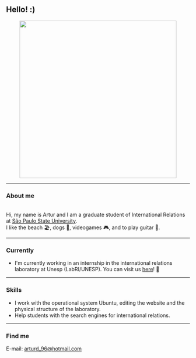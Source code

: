 ## Hello! :)

<div>
  <div align="center">
  <img src="https://imagizer.imageshack.com/img922/7321/Hd9S36.jpg" width="430">
 
</div>

-----

### About me

<br>Hi, my name is Artur and I am a graduate student of International Relations at [São Paulo State University](https://www.international.unesp.br/).</br>
I like the beach 🏖️, dogs 🐶,  videogames 🎮, and to play guitar 🎸.

-----

### Currently

- I'm currently working in an internship in the international relations laboratory at Unesp (LabRI/UNESP). You can visit us [here](https://labriunesp.org/)! 🙂

-----

### Skills

- I work with the operational system Ubuntu, editing the website and the physical structure of the laboratory.
- Help students with the search engines for international relations.

-----

### Find me

E-mail: arturd_96@hotmail.com
